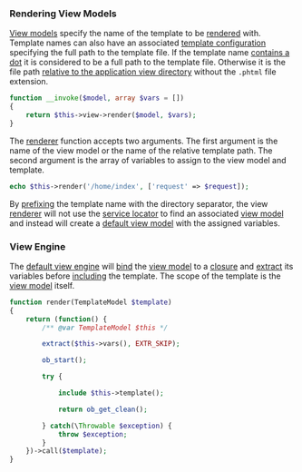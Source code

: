 ### Rendering View Models
[View models](https://github.com/mvc5/mvc5/blob/master/src/ViewModel.php) specify the name of the template to be [rendered](https://github.com/mvc5/mvc5/blob/master/src/View/Renderer.php) with. Template names can also have an associated [template configuration](https://github.com/mvc5/mvc5-application/blob/master/config/template.php) specifying the full path to the template file. If the template name [contains a dot](https://github.com/mvc5/mvc5/blob/master/src/View/Template/Find.php#L34) it is considered to be a full path to the template file. Otherwise it is the file path [relative to the application view directory](https://github.com/mvc5/mvc5/blob/master/src/View/Template/Find.php#L35) without the <code>.phtml</code> file extension.

```php
function __invoke($model, array $vars = [])
{
    return $this->view->render($model, $vars);
}
```

The [renderer](https://github.com/mvc5/mvc5/blob/master/src/View/Renderer.php) function accepts two arguments. The first argument is the name of the view model or the name of the relative template path. The second argument is the array of variables to assign to the view model and template.

```php
echo $this->render('/home/index', ['request' => $request]);
```

By [prefixing](https://github.com/mvc5/mvc5/blob/master/src/View/Template/Model.php#L30) the template name with the directory separator, the view [renderer](https://github.com/mvc5/mvc5/blob/master/src/View/Renderer.php) will not use the [service locator](https://github.com/mvc5/mvc5/blob/master/src/Service/Service.php) to find an associated [view model](https://github.com/mvc5/mvc5/blob/master/src/ViewModel.php) and instead will create a [default view model](https://github.com/mvc5/mvc5/blob/master/src/ViewModel.php) with the assigned variables.

### View Engine
The [default view engine](https://github.com/mvc5/mvc5/blob/master/src/View/Engine/PhpEngine.php) will [bind](http://php.net/manual/en/closure.bind.php) the [view model](https://github.com/mvc5/mvc5/blob/master/src/View/ViewModel.php) to a [closure](http://php.net/manual/en/class.closure.php) and [extract](http://php.net/manual/en/function.extract.php) its variables before [including](http://php.net/manual/en/function.include.php) the template. The scope of the template is the [view model](https://github.com/mvc5/mvc5/blob/master/src/View/ViewModel.php) itself.

```php
function render(TemplateModel $template)
{
    return (function() {
        /** @var TemplateModel $this */

        extract($this->vars(), EXTR_SKIP);

        ob_start();

        try {

            include $this->template();

            return ob_get_clean();

        } catch(\Throwable $exception) {
            throw $exception;
        }
    })->call($template);
}
```

